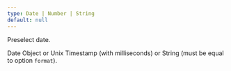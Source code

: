 ```yaml
---
type: Date | Number | String
default: null
---
```


Preselect date.

Date Object or Unix Timestamp (with milliseconds) or String (must be equal to option `format`).